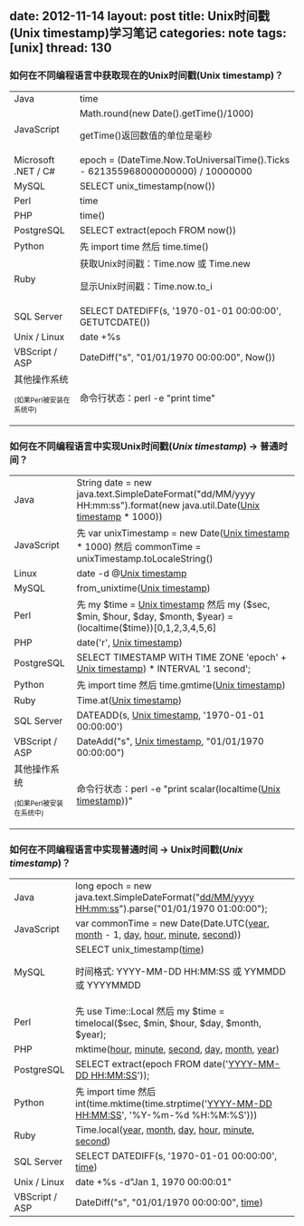 date: 2012-11-14
layout: post
title: Unix时间戳(Unix timestamp)学习笔记
categories: note
tags: [unix]
thread: 130
---

### 如何在不同编程语言中获取现在的Unix时间戳(Unix timestamp)？

<!-- more -->

<table>
<tbody>
<tr>
<td>Java</td>
<td>time</td>
</tr>
<tr>
<td>JavaScript</td>
<td>Math.round(new Date().getTime()/1000)

<span>getTime()返回数值的单位是毫秒</span></td>
</tr>
<tr>
<td>Microsoft .NET / C#</td>
<td>epoch = (DateTime.Now.ToUniversalTime().Ticks - 621355968000000000) / 10000000</td>
</tr>
<tr>
<td>MySQL</td>
<td>SELECT unix_timestamp(now())</td>
</tr>
<tr>
<td>Perl</td>
<td>time</td>
</tr>
<tr>
<td>PHP</td>
<td>time()</td>
</tr>
<tr>
<td>PostgreSQL</td>
<td>SELECT extract(epoch FROM now())</td>
</tr>
<tr>
<td>Python</td>
<td><span>先</span> import time <span>然后</span> time.time()</td>
</tr>
<tr>
<td>Ruby</td>
<td><span>获取Unix时间戳：</span>Time.now <span>或</span> Time.new

<span>显示Unix时间戳：</span>Time.now.to_i</td>
</tr>
<tr>
<td>SQL Server</td>
<td>SELECT DATEDIFF(s, '1970-01-01 00:00:00', GETUTCDATE())</td>
</tr>
<tr>
<td>Unix / Linux</td>
<td>date +%s</td>
</tr>
<tr>
<td>VBScript / ASP</td>
<td>DateDiff("s", "01/01/1970 00:00:00", Now())</td>
</tr>
<tr>
<td>其他操作系统

<span style="font-weight: normal; font-size: 12px;">(如果Perl被安装在系统中)</span></td>
<td><span>命令行状态：</span>perl -e "print time"</td>
</tr>
</tbody>
</table>

### 如何在不同编程语言中实现Unix时间戳(_Unix timestamp_) → 普通时间？

<table class="getcurrentunixtimetable">
<tbody>
<tr>
<td>Java</td>
<td>String date = new java.text.SimpleDateFormat("dd/MM/yyyy HH:mm:ss").format(new java.util.Date(<span style="text-decoration: underline;">Unix timestamp</span> * 1000))</td>
</tr>
<tr>
<td>JavaScript</td>
<td><span>先</span> var unixTimestamp = new Date(<span style="text-decoration: underline;">Unix timestamp</span> * 1000) <span>然后</span> commonTime = unixTimestamp.toLocaleString()</td>
</tr>
<tr>
<td>Linux</td>
<td>date -d @<span style="text-decoration: underline;">Unix timestamp</span></td>
</tr>
<tr>
<td>MySQL</td>
<td>from_unixtime(<span style="text-decoration: underline;">Unix timestamp</span>)</td>
</tr>
<tr>
<td>Perl</td>
<td><span>先</span> my $time = <span style="text-decoration: underline;">Unix timestamp</span> <span>然后</span> my ($sec, $min, $hour, $day, $month, $year) = (localtime($time))[0,1,2,3,4,5,6]</td>
</tr>
<tr>
<td>PHP</td>
<td>date('r', <span style="text-decoration: underline;">Unix timestamp</span>)</td>
</tr>
<tr>
<td>PostgreSQL</td>
<td>SELECT TIMESTAMP WITH TIME ZONE 'epoch' + <span style="text-decoration: underline;">Unix timestamp</span>) * INTERVAL '1 second';</td>
</tr>
<tr>
<td>Python</td>
<td><span>先</span> import time <span>然后</span> time.gmtime(<span style="text-decoration: underline;">Unix timestamp</span>)</td>
</tr>
<tr>
<td>Ruby</td>
<td>Time.at(<span style="text-decoration: underline;">Unix timestamp</span>)</td>
</tr>
<tr>
<td>SQL Server</td>
<td>DATEADD(s, <span style="text-decoration: underline;">Unix timestamp</span>, '1970-01-01 00:00:00')</td>
</tr>
<tr>
<td>VBScript / ASP</td>
<td>DateAdd("s", <span style="text-decoration: underline;">Unix timestamp</span>, "01/01/1970 00:00:00")</td>
</tr>
<tr>
<td>其他操作系统

<span style="font-weight: normal; font-size: 12px;">(如果Perl被安装在系统中)</span></td>
<td><span>命令行状态：</span>perl -e "print scalar(localtime(<span style="text-decoration: underline;">Unix timestamp</span>))"</td>
</tr>
</tbody>
</table>

### 如何在不同编程语言中实现普通时间 → Unix时间戳(_Unix timestamp_)？

<table>
<tbody>
<tr>
<td>Java</td>
<td>long epoch = new java.text.SimpleDateFormat("<span style="text-decoration: underline;">dd/MM/yyyy HH:mm:ss</span>").parse("01/01/1970 01:00:00");</td>
</tr>
<tr>
<td>JavaScript</td>
<td>var commonTime = new Date(Date.UTC(<span style="text-decoration: underline;">year</span>, <span style="text-decoration: underline;">month</span> - 1, <span style="text-decoration: underline;">day</span>, <span style="text-decoration: underline;">hour</span>, <span style="text-decoration: underline;">minute</span>, <span style="text-decoration: underline;">second</span>))</td>
</tr>
<tr>
<td>MySQL</td>
<td>SELECT unix_timestamp(<span style="text-decoration: underline;">time</span>)

<span>时间格式: YYYY-MM-DD HH:MM:SS 或 YYMMDD 或 YYYYMMDD</span></td>
</tr>
<tr>
<td>Perl</td>
<td><span>先</span> use Time::Local <span>然后</span> my $time = timelocal($sec, $min, $hour, $day, $month, $year);</td>
</tr>
<tr>
<td>PHP</td>
<td>mktime(<span style="text-decoration: underline;">hour</span>, <span style="text-decoration: underline;">minute</span>, <span style="text-decoration: underline;">second</span>, <span style="text-decoration: underline;">day</span>, <span style="text-decoration: underline;">month</span>, <span style="text-decoration: underline;">year</span>)</td>
</tr>
<tr>
<td>PostgreSQL</td>
<td>SELECT extract(epoch FROM date('<span style="text-decoration: underline;">YYYY-MM-DD HH:MM:SS</span>'));</td>
</tr>
<tr>
<td>Python</td>
<td><span>先</span> import time <span>然后</span> int(time.mktime(time.strptime('<span style="text-decoration: underline;">YYYY-MM-DD HH:MM:SS</span>', '%Y-%m-%d %H:%M:%S')))</td>
</tr>
<tr>
<td>Ruby</td>
<td>Time.local(<span style="text-decoration: underline;">year</span>, <span style="text-decoration: underline;">month</span>, <span style="text-decoration: underline;">day</span>, <span style="text-decoration: underline;">hour</span>, <span style="text-decoration: underline;">minute</span>, <span style="text-decoration: underline;">second</span>)</td>
</tr>
<tr>
<td>SQL Server</td>
<td>SELECT DATEDIFF(s, '1970-01-01 00:00:00', <span style="text-decoration: underline;">time</span>)</td>
</tr>
<tr>
<td>Unix / Linux</td>
<td>date +%s -d"Jan 1, 1970 00:00:01"</td>
</tr>
<tr>
<td>VBScript / ASP</td>
<td>DateDiff("s", "01/01/1970 00:00:00", <span style="text-decoration: underline;">time</span>)</td>
</tr>
</tbody>
</table>